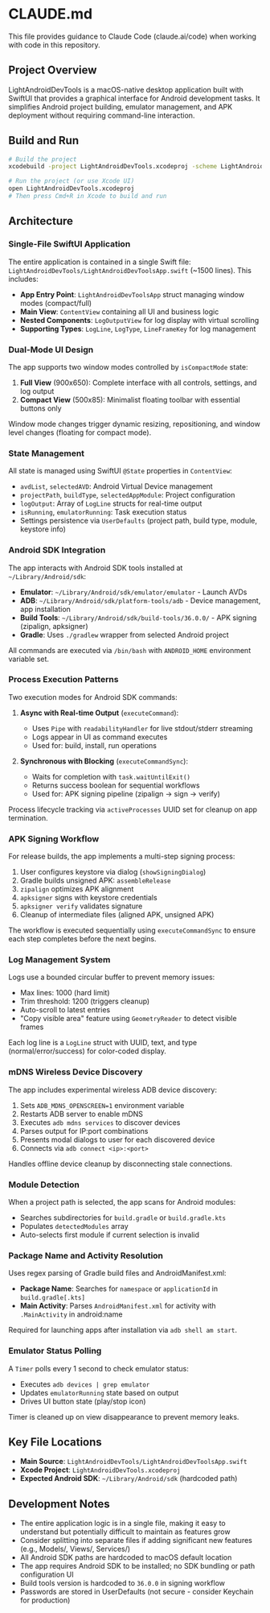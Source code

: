 # CLAUDE.md

This file provides guidance to Claude Code (claude.ai/code) when working with code in this repository.

## Project Overview

LightAndroidDevTools is a macOS-native desktop application built with SwiftUI that provides a graphical interface for Android development tasks. It simplifies Android project building, emulator management, and APK deployment without requiring command-line interaction.

## Build and Run

```bash
# Build the project
xcodebuild -project LightAndroidDevTools.xcodeproj -scheme LightAndroidDevTools build

# Run the project (or use Xcode UI)
open LightAndroidDevTools.xcodeproj
# Then press Cmd+R in Xcode to build and run
```

## Architecture

### Single-File SwiftUI Application

The entire application is contained in a single Swift file: `LightAndroidDevTools/LightAndroidDevToolsApp.swift` (~1500 lines). This includes:

- **App Entry Point**: `LightAndroidDevToolsApp` struct managing window modes (compact/full)
- **Main View**: `ContentView` containing all UI and business logic
- **Nested Components**: `LogOutputView` for log display with virtual scrolling
- **Supporting Types**: `LogLine`, `LogType`, `LineFrameKey` for log management

### Dual-Mode UI Design

The app supports two window modes controlled by `isCompactMode` state:

1. **Full View** (900x650): Complete interface with all controls, settings, and log output
2. **Compact View** (500x85): Minimalist floating toolbar with essential buttons only

Window mode changes trigger dynamic resizing, repositioning, and window level changes (floating for compact mode).

### State Management

All state is managed using SwiftUI `@State` properties in `ContentView`:
- `avdList`, `selectedAVD`: Android Virtual Device management
- `projectPath`, `buildType`, `selectedAppModule`: Project configuration
- `logOutput`: Array of `LogLine` structs for real-time output
- `isRunning`, `emulatorRunning`: Task execution status
- Settings persistence via `UserDefaults` (project path, build type, module, keystore info)

### Android SDK Integration

The app interacts with Android SDK tools installed at `~/Library/Android/sdk`:

- **Emulator**: `~/Library/Android/sdk/emulator/emulator` - Launch AVDs
- **ADB**: `~/Library/Android/sdk/platform-tools/adb` - Device management, app installation
- **Build Tools**: `~/Library/Android/sdk/build-tools/36.0.0/` - APK signing (zipalign, apksigner)
- **Gradle**: Uses `./gradlew` wrapper from selected Android project

All commands are executed via `/bin/bash` with `ANDROID_HOME` environment variable set.

### Process Execution Patterns

Two execution modes for Android SDK commands:

1. **Async with Real-time Output** (`executeCommand`):
   - Uses `Pipe` with `readabilityHandler` for live stdout/stderr streaming
   - Logs appear in UI as command executes
   - Used for: build, install, run operations

2. **Synchronous with Blocking** (`executeCommandSync`):
   - Waits for completion with `task.waitUntilExit()`
   - Returns success boolean for sequential workflows
   - Used for: APK signing pipeline (zipalign → sign → verify)

Process lifecycle tracking via `activeProcesses` UUID set for cleanup on app termination.

### APK Signing Workflow

For release builds, the app implements a multi-step signing process:

1. User configures keystore via dialog (`showSigningDialog`)
2. Gradle builds unsigned APK: `assembleRelease`
3. `zipalign` optimizes APK alignment
4. `apksigner` signs with keystore credentials
5. `apksigner verify` validates signature
6. Cleanup of intermediate files (aligned APK, unsigned APK)

The workflow is executed sequentially using `executeCommandSync` to ensure each step completes before the next begins.

### Log Management System

Logs use a bounded circular buffer to prevent memory issues:
- Max lines: 1000 (hard limit)
- Trim threshold: 1200 (triggers cleanup)
- Auto-scroll to latest entries
- "Copy visible area" feature using `GeometryReader` to detect visible frames

Each log line is a `LogLine` struct with UUID, text, and type (normal/error/success) for color-coded display.

### mDNS Wireless Device Discovery

The app includes experimental wireless ADB device discovery:

1. Sets `ADB_MDNS_OPENSCREEN=1` environment variable
2. Restarts ADB server to enable mDNS
3. Executes `adb mdns services` to discover devices
4. Parses output for IP:port combinations
5. Presents modal dialogs to user for each discovered device
6. Connects via `adb connect <ip>:<port>`

Handles offline device cleanup by disconnecting stale connections.

### Module Detection

When a project path is selected, the app scans for Android modules:
- Searches subdirectories for `build.gradle` or `build.gradle.kts`
- Populates `detectedModules` array
- Auto-selects first module if current selection is invalid

### Package Name and Activity Resolution

Uses regex parsing of Gradle build files and AndroidManifest.xml:

- **Package Name**: Searches for `namespace` or `applicationId` in `build.gradle[.kts]`
- **Main Activity**: Parses `AndroidManifest.xml` for activity with `.MainActivity` in android:name

Required for launching apps after installation via `adb shell am start`.

### Emulator Status Polling

A `Timer` polls every 1 second to check emulator status:
- Executes `adb devices | grep emulator`
- Updates `emulatorRunning` state based on output
- Drives UI button state (play/stop icon)

Timer is cleaned up on view disappearance to prevent memory leaks.

## Key File Locations

- **Main Source**: `LightAndroidDevTools/LightAndroidDevToolsApp.swift`
- **Xcode Project**: `LightAndroidDevTools.xcodeproj`
- **Expected Android SDK**: `~/Library/Android/sdk` (hardcoded path)

## Development Notes

- The entire application logic is in a single file, making it easy to understand but potentially difficult to maintain as features grow
- Consider splitting into separate files if adding significant new features (e.g., Models/, Views/, Services/)
- All Android SDK paths are hardcoded to macOS default location
- The app requires Android SDK to be installed; no SDK bundling or path configuration UI
- Build tools version is hardcoded to `36.0.0` in signing workflow
- Passwords are stored in UserDefaults (not secure - consider Keychain for production)

